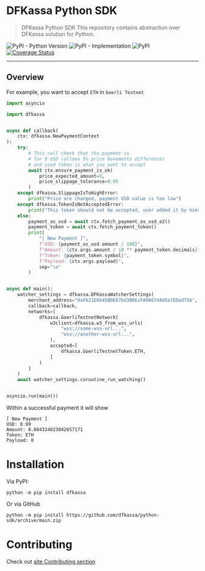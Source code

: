 # DFKassa Python SDK
> DFKassa Python SDK
This repository contains abstraction over DFKassa solution for Python.

![PyPI - Python Version](https://img.shields.io/pypi/pyversions/dfkassa)
![PyPI - Implementation](https://img.shields.io/pypi/implementation/dfkassa)
![PyPI](https://img.shields.io/pypi/v/dfkassa)
[![Coverage Status](https://coveralls.io/repos/github/dfkassa/python-sdk/badge.svg?branch=main)](https://coveralls.io/github/dfkassa/python-sdk?branch=main)
***

## Overview
For example, you want to accept `ETH` in `Goerli Testnet`

```python
import asyncio

import dfkassa


async def callback(
    ctx: dfkassa.NewPaymentContext
):
    try:
        # This call check that tha payment is
        # for 9 USD (allows 5% price movements difference)
        # and used token is what you want to accept
        await ctx.ensure_payment_is_ok(
            price_expected_amount=9,
            price_slippage_tolerance=0.05
        )
    except dfkassa.SlippageIsToHighError:
        print("Price are changed, payment USD value is too low")
    except dfkassa.TokenIsNotAcceptedError:
        print("This token should not be accepted, user added it by himself")
    else:
        payment_as_usd = await ctx.fetch_payment_as_usd_e2()
        payment_token = await ctx.fetch_payment_token()
        print(
            "[ New Payment ]",
            f"USD: {payment_as_usd.amount / 100}",
            f"Amount: {ctx.args.amount / 10 ** payment_token.decimals}",
            f"Token: {payment_token.symbol}",
            f"Payload: {ctx.args.payload}",
            sep="\n"
        )


async def main():
    watcher_settings = dfkassa.DFKassaWatcherSettings(
        merchant_address="0xF621E6645BDE67bd3BDEcFA9A674Ad5e7EDad756",
        callback=callback,
        networks=[
            dfkassa.GoerliTestnetNetwork(
                w3client=dfkassa.w3_from_wss_urls(
                    "wss://some-wss-url...",
                    "wss://another-wss-url...",
                ),
                accepted=[
                    dfkassa.GoerliTestnetToken.ETH,
                ]
            )
        ]
    )
    await watcher_settings.coroutine_run_watching()


asyncio.run(main())
```
Within a successful payment it will show
```
[ New Payment ]
USD: 8.99
Amount: 0.004324823042657171
Token: ETH
Payload: 0
```

# Installation
Via PyPI:
```shell
python -m pip install dfkassa
```
Or via GitHub
```shell
python -m pip install https://github.com/dfkassa/python-sdk/archive/main.zip
```
# Contributing
Check out [site Contributing section](https://dfkassa.github.io/python-sdk/latest/contributing/)
